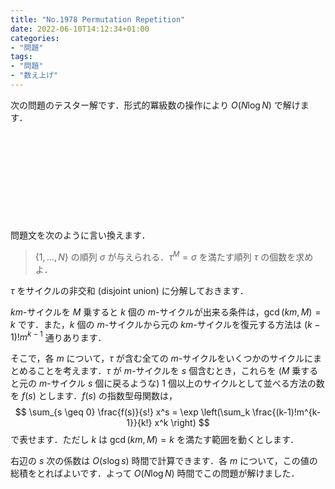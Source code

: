 ```yaml
---
title: "No.1978 Permutation Repetition"
date: 2022-06-10T14:12:34+01:00
categories:
- "問題"
tags:
- "問題"
- "数え上げ"
---
```


次の問題のテスター解です．形式的冪級数の操作により $O(N \log N)$ で解けます．

<div class="iframely-embed"><div class="iframely-responsive" style="height: 140px; padding-bottom: 0;"><a href="https://yukicoder.me/problems/no/1978" data-iframely-url="//cdn.iframe.ly/api/iframe?url=https%3A%2F%2Fyukicoder.me%2Fproblems%2Fno%2F1978&key=db98f8c5577d0512bf5cb79a9237e006"></a></div></div><script async src="//cdn.iframe.ly/embed.js" charset="utf-8"></script>

問題文を次のように言い換えます．
> $\{1,\ldots,N\}$ の順列 $\sigma$ が与えられる．$\tau^M = \sigma$ を満たす順列 $\tau$ の個数を求めよ．

$\tau$ をサイクルの非交和 (disjoint union) に分解しておきます．

$km$-サイクルを $M$ 乗すると $k$ 個の $m$-サイクルが出来る条件は，$\gcd(km, M) = k$ です．また，$k$ 個の $m$-サイクルから元の $km$-サイクルを復元する方法は $(k-1)! m^{k-1}$ 通りあります．

そこで，各 $m$ について，$\tau$ が含む全ての $m$-サイクルをいくつかのサイクルにまとめることを考えます．$\tau$ が $m$-サイクルを $s$ 個含むとき，これらを ($M$ 乗すると元の $m$-サイクル $s$ 個に戻るような) $1$ 個以上のサイクルとして並べる方法の数を $f(s)$ とします．$f(s)$ の指数型母関数は，
$$
\sum_{s \geq 0} \frac{f(s)}{s!} x^s = \exp \left(\sum_k \frac{(k-1)!m^{k-1}}{k!} x^k \right)
$$
で表せます．ただし $k$ は $\gcd(km, M) = k$ を満たす範囲を動くとします．

右辺の $s$ 次の係数は $O(s \log s)$ 時間で計算できます．各 $m$ について，この値の総積をとればよいです．よって $O(N \log N)$ 時間でこの問題が解けました．

